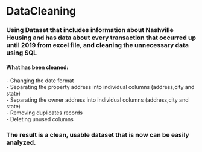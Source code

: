 # DataCleaning
<h3> Using Dataset that includes information about Nashville Housing and has data about every transaction that occurred up until 2019 from excel file,
and cleaning the unnecessary data using SQL</h3>
<h4> What has been cleaned:</h4>
- Changing the date format
<br>
- Separating the property address into individual columns (address,city and state)
<br>
- Separating the owner address into individual columns (address,city and state)
<br>
- Removing duplicates records
<br>
- Deleting unused columns

<h3>The result is a clean, usable dataset that is now can be easily analyzed.</h3>

